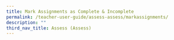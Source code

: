 ```yaml
---
title: Mark Assignments as Complete & Incomplete
permalink: /teacher-user-guide/assess-assess/markassignments/
description: ""
third_nav_title: Assess (Assess)
---
```

